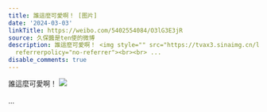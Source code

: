 ```yaml
---
title: 誰這麼可愛啊！ [图片]
date: '2024-03-03'
linkTitle: https://weibo.com/5402554084/O3lG3E3jR
source: 久保醬是ten使的微博
description: 誰這麼可愛啊！ <img style="" src="https://tvax3.sinaimg.cn/large/005TCz76gy1hne80z7umwj30q80knmzw.jpg"
  referrerpolicy="no-referrer"><br><br> ...
disable_comments: true
---
```

誰這麼可愛啊！ <img style="" src="https://tvax3.sinaimg.cn/large/005TCz76gy1hne80z7umwj30q80knmzw.jpg" referrerpolicy="no-referrer"><br><br> ...
